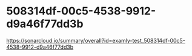 # 508314df-00c5-4538-9912-d9a46f77dd3b
https://sonarcloud.io/summary/overall?id=examly-test_508314df-00c5-4538-9912-d9a46f77dd3b
